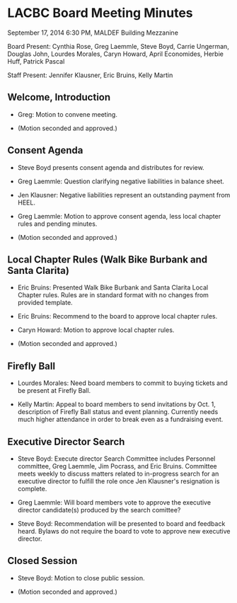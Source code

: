 LACBC Board Meeting Minutes
===========================

September 17, 2014
6:30 PM, MALDEF Building Mezzanine

Board Present: Cynthia Rose, Greg Laemmle, Steve Boyd, Carrie Ungerman, Douglas John,
Lourdes Morales, Caryn Howard, April Economides, Herbie Huff, Patrick Pascal

Staff Present: Jennifer Klausner, Eric Bruins, Kelly Martin

## Welcome, Introduction

- Greg: Motion to convene meeting.

- (Motion seconded and approved.)

## Consent Agenda

- Steve Boyd presents consent agenda and distributes for review.

- Greg Laemmle: Question clarifying negative liabilities in balance sheet.

- Jen Klausner: Negative liabilities represent an outstanding payment from HEEL.

- Greg Laemmle: Motion to approve consent agenda, less local chapter rules and pending
minutes.  

- (Motion seconded and approved.)

## Local Chapter Rules (Walk Bike Burbank and Santa Clarita)

- Eric Bruins: Presented Walk Bike Burbank and Santa Clarita Local Chapter rules.
Rules are in standard format with no changes from provided template.

- Eric Bruins: Recommend to the board to approve local chapter rules.

- Caryn Howard: Motion to approve local chapter rules.

- (Motion seconded and approved.)

## Firefly Ball

- Lourdes Morales: Need board members to commit to buying tickets and be present
at Firefly Ball.

- Kelly Martin: Appeal to board members to send invitations by Oct. 1, description
of Firefly Ball status and event planning.  Currently needs much higher attendance
in order to break even as a fundraising event.

## Executive Director Search

- Steve Boyd: Execute director Search Committee includes Personnel committee,
Greg Laemmle, Jim Pocrass, and Eric Bruins.  Committee meets weekly to discuss matters
related to in-progress search for an executive director to fulfill the role once
Jen Klausner's resignation is complete.

- Greg Laemmle: Will board members vote to approve the executive director candidate(s) produced
by the search comittee?

- Steve Boyd: Recommendation will be presented to board and feedback heard.  Bylaws
do not require the board to vote to approve new executive director.

## Closed Session

- Steve Boyd: Motion to close public session.

- (Motion seconded and approved.)
